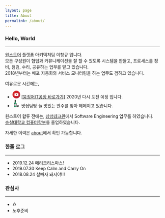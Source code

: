 ```yaml
---
layout: page
title: About
permalink: /about/
---
```

### Hello, World
---
[원스토어](https://www.onestorecorp.com/) 플랫폼 아키텍처팀 이청규 입니다.  
모든 구성원이 협업과 커뮤니케이션을 잘 할 수 있도록 시스템을 만들고, 프로세스를 정비, 점검, 수리, 공유하는 업무를 맡고 있습니다.  
2018년부터는 배포 자동화와 서비스 모니터링을 하는 업무도 겸하고 있습니다.

여유로운 시간에는,  

* <img src="https://github.com/leechungkyu/leechungkyu.github.io/blob/master/images/youtube.png" width="25"> [[뚱징어IT공장 바로가기]](https://www.youtube.com/channel/UC_MinTXO3V4mhbjV3nd32PA) 2020년 다시 도전 예정 입니다.
* <img src="https://github.com/leechungkyu/leechungkyu.github.io/blob/master/images/soju.png" width="25"> ~~맛집탐방~~ 늘 맛있는 안주를 찾아 헤메이고 있습니다.  

원스토어 합류 전에는, [삼성테크윈](https://www.hanwha-security.com/ko/)에서 Software Engineering 업무를 하였습니다.  
[숭실대학교 컴퓨터학부](http://cse.ssu.ac.kr/)를 졸업하였습니다.

자세한 이력은 [about](https://www.notion.so/leechungkyu/about-1f4404b241e94bd8bb3057b5729fa08b)에서 확인 가능합니다.

### 한줄 로그
---
- 2019.12.24 메리크리스마스!
- 2019.07.30 Keep Calm and Carry On
- 2018.08.24 살빼자 돼지야!!!

### 관심사
---
- 효
- 노후준비
